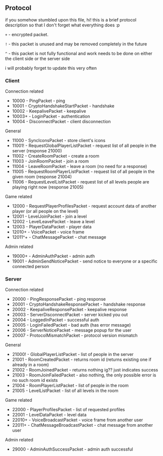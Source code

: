 ## Protocol

if you somehow stumbled upon this file, hi! this is a brief protocol description so that I don't forget what everything does :p

`+` - encrypted packet.

`!` - this packet is unused and may be removed completely in the future

`^` - this packet is not fully functional and work needs to be done on either the client side or the server side

i will probably forget to update this very often

### Client

Connection related

* 10000 - PingPacket - ping
* 10001 - CryptoHandshakeStartPacket - handshake
* 10002 - KeepalivePacket - keepalive
* 10003+ - LoginPacket - authentication
* 10004 - DisconnectPacket - client disconnection

General

* 11000 - SyncIconsPacket - store client's icons
* 11001! - RequestGlobalPlayerListPacket - request list of all people in the server (response 21000)
* 11002 - CreateRoomPacket - create a room
* 11003 - JoinRoomPacket - join a room
* 11004 - LeaveRoomPacket - leave a room (no need for a response)
* 11005 - RequestRoomPlayerListPacket - request list of all people in the given room (response 21004)
* 11006 - RequestLevelListPacket - request list of all levels people are playing right now (response 21005)

Game related

* 12000 - RequestPlayerProfilesPacket - request account data of another player (or all people on the level)
* 12001 - LevelJoinPacket - join a level
* 12002 - LevelLeavePacket - leave a level
* 12003 - PlayerDataPacket - player data
* 12010+ - VoicePacket - voice frame
* 12011^+ - ChatMessagePacket - chat message

Admin related

* 19000+ - AdminAuthPacket - admin auth
* 19001 - AdminSendNoticePacket - send notice to everyone or a specific connected person

### Server

Connection related

* 20000 - PingResponsePacket - ping response
* 20001 - CryptoHandshakeResponsePacket - handshake response
* 20002 - KeepaliveResponsePacket - keepalive response
* 20003 - ServerDisconnectPacket - server kicked you out
* 20004 - LoggedInPacket - successful auth
* 20005 - LoginFailedPacket - bad auth (has error message)
* 20006 - ServerNoticePacket - message popup for the user
* 20007 - ProtocolMismatchPacket - protocol version mismatch

General

* 21000! - GlobalPlayerListPacket - list of people in the server
* 21001 - RoomCreatedPacket - returns room id (returns existing one if already in a room)
* 21002 - RoomJoinedPacket - returns nothing ig?? just indicates success
* 21003 - RoomJoinFailedPacket - also nothing, the only possible error is no such room id exists
* 21004 - RoomPlayerListPacket - list of people in the room
* 21005 - LevelListPacket - list of all levels in the room

Game related

* 22000 - PlayerProfilesPacket - list of requested profiles
* 22001 - LevelDataPacket - level data
* 22010+ - VoiceBroadcastPacket - voice frame from another user
* 22011+ - ChatMessageBroadcastPacket - chat message from another user

Admin related

* 29000 - AdminAuthSuccessPacket - admin auth successful
